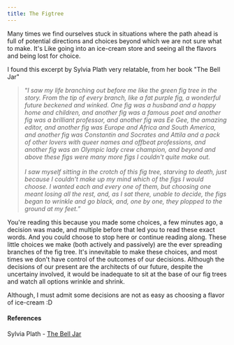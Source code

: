 ```yaml
---
title: The Figtree
---
```



Many times we find ourselves stuck in situations where the path ahead is full of potential directions and choices beyond which we are not sure what to make. It's Like going into an ice-cream store and seeing all the flavors and being lost for choice.

I found this excerpt by Sylvia Plath very relatable, from her book "The Bell Jar"

<blockquote>“<em>I saw my life branching out before me like the green fig tree in the story. From the tip of every branch, like a fat purple fig, a wonderful future beckened and winked. One fig was a husband and a happy home and children, and another fig was a famous poet and another fig was a brilliant professor, and another fig was Ee Gee, the amazing editor, and another fig was Europe and Africa and South America, and another fig was Constantin and Socrates and Attila and a pack of other lovers with queer names and offbeat professions, and another fig was an Olympic lady crew champion, and beyond and above these figs were many more figs I couldn't quite make out. <br><br> I saw myself sitting in the crotch of this fig tree, starving to death, just because I couldn't make up my mind which of the figs I would choose. I wanted each and every one of them, but choosing one meant losing all the rest, and, as I sat there, unable to decide, the figs began to wrinkle and go black, and, one by one, they plopped to the ground at my feet.”</em> </blockquote>

You're reading this because you made some choices, a few minutes ago, a decision was made, and multiple before that led you to read these exact words. And you could choose to stop here or continue reading along. These little choices we make (both actively and passively) are the ever spreading branches of the fig tree. It's innevitable to make these choices, and most times we don't have control of the outcomes of our decisions. Although the decisions of our present are the architects of our future, despite the uncertainy involved, it would be inadequate to sit at the base of our fig trees and watch all options wrinkle and shrink. 

Although, I must admit some decisions are not as easy as choosing a flavor of ice-cream :D 

#### References

Sylvia Plath - [The Bell Jar](https://en.wikipedia.org/wiki/The_Bell_Jar)
